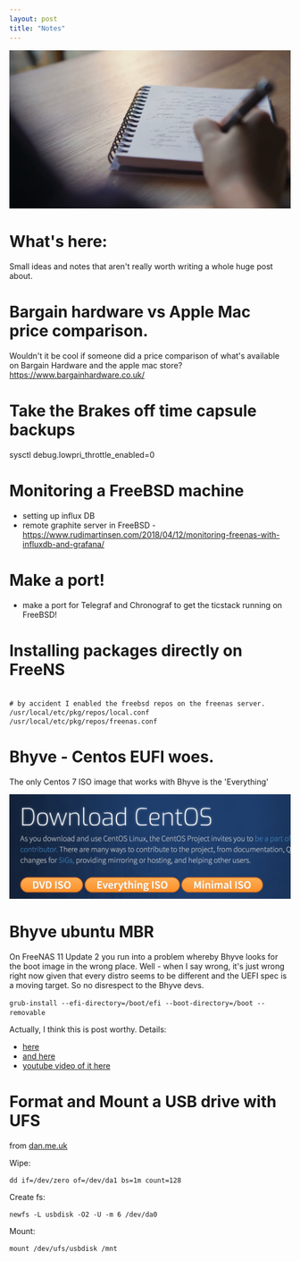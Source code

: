 ```yaml
---
layout: post
title: "Notes"
---
```

![Picture description](/assets/img/notes.png)

# What's here:
Small ideas and notes that aren't really worth writing a whole huge post about.

# Bargain hardware vs Apple Mac price comparison.

Wouldn't it be cool if someone did a price comparison of what's available on Bargain Hardware and the apple mac store?
https://www.bargainhardware.co.uk/

# Take the Brakes off time capsule backups
sysctl debug.lowpri_throttle_enabled=0

# Monitoring a FreeBSD machine
* setting up influx DB
* remote graphite server in FreeBSD - https://www.rudimartinsen.com/2018/04/12/monitoring-freenas-with-influxdb-and-grafana/

# Make a port!
* make a port for Telegraf and Chronograf to get the ticstack running on FreeBSD!

# Installing packages directly on FreeNS

```

# by accident I enabled the freebsd repos on the freenas server.
/usr/local/etc/pkg/repos/local.conf
/usr/local/etc/pkg/repos/freenas.conf

```

# Bhyve - Centos EUFI woes.
The only Centos 7 ISO image that works with Bhyve is the 'Everything'

![Picture description](/assets/img/centos_everything.png)

# Bhyve ubuntu MBR
On FreeNAS 11 Update 2 you run into a problem whereby Bhyve looks for the boot image in the wrong place. Well - when I say wrong, it's just wrong right now given that every distro seems to be different and the UEFI spec is a moving target. So no disrespect to the Bhyve devs.

```grub-install --efi-directory=/boot/efi --boot-directory=/boot --removable```

Actually, I think this is post worthy.
Details:
* [here](https://forums.freenas.org/index.php?threads/ubuntu-vm-reboots-to-limited-shell.62558/#post-446382)
* [and here](https://forums.freenas.org/index.php?threads/howto-how-to-boot-linux-vms-using-uefi.54039/)
* [youtube video of it here](https://www.youtube.com/watch?v=GjMIgkC5REM&t=603s)

# Format and Mount a USB drive with UFS

from [dan.me.uk](https://www.dan.me.uk/blog/2010/09/26/format-external-disks-in-freebsd/)

Wipe:

    dd if=/dev/zero of=/dev/da1 bs=1m count=128

Create fs:

    newfs -L usbdisk -O2 -U -m 6 /dev/da0

Mount:

    mount /dev/ufs/usbdisk /mnt
